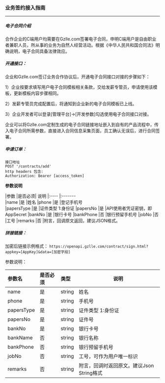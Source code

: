### 业务签约接入指南
***
##### 电子合同介绍

合作企业的C端用户均需要在Gzlle.com签署电子合同，申明C端用户是自由职业者兼职人员，所从事的业务为自然人经营活动。根据《中华人民共和国合同法》明确说明，电子合同具备法律效应。

##### 开通接口：
企业和Gzlle.com签订业务合作协议后，开通电子合同接口对接的步骤如下：
 
1）企业按要求填写用户电子合同模板相关条款，交给发薪专管员，申请使用该模板，更新模板内容步骤相同。
 
2）发薪专管员完成配置后，将通知到企业新的电子合同模板已上线。

3）企业开发者可以登录[管理平台]->[开发参数]勾选使用电子合同接口对接。
  
企业可以将Gzlle.com定制生成的电子合同链接地址嵌入到自有的产品流程中，传入电子合同所需参数，直接进入合同信息采集页面，员工确认无误后，进行合同签署。

##### 申请订单：

```
接口地址
POST '/contracts/add'
http headers 包含:
Authorization: Bearer [access_token]

```

**参数说明**

|参数    |是否必须|    说明
|:----    |:-------    
|name       |是 |姓名
|phone      |是 |登记手机号     
|papersType |是 |证件类型 1:身份证
|papersNo   |是 |API使用者凭证密钥，即AppSecret
|bankNo     |是 |银行卡号
|bankPhone  |否 |银行预留手机号
|jobNo      |否 |工号
|remarks    |否 |附言，回调原文返回，建议JSON格式。

##### 拼接链接：
加密后链接示例格式：
`https://openapi.gzlle.com/contract/sign.html?appkey=[AppKey]&data=[加密字段]`

参数说明：

| 参数名 | 是否必须 | 类型 | 说明 |
| :--- | :--- | :--- | --- |
| name | 是 | string | 姓名 |
| phone | 是 | string | 手机号 |
| papersType| 是 | string | 证件类型 1:身份证 |
| papersNo| 是 | string | 证件号 |
| bankNo| 是 | string | 银行卡号 |
| bankName| 否 | string | 银行名称 |
| bankPhone| 否 | string | 银行预留手机号 |
| jobNo| 否 | string | 工号，可作为用户唯一标识 |
| remarks| 否 | string | 附言，回调时返回原文。建议Json String格式 |

